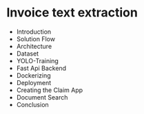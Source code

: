 # Invoice text extraction

* Introduction
* Solution Flow
* Architecture
* Dataset
* YOLO-Training
* Fast Api Backend
* Dockerizing
* Deployment
* Creating the Claim App
* Document Search
* Conclusion
